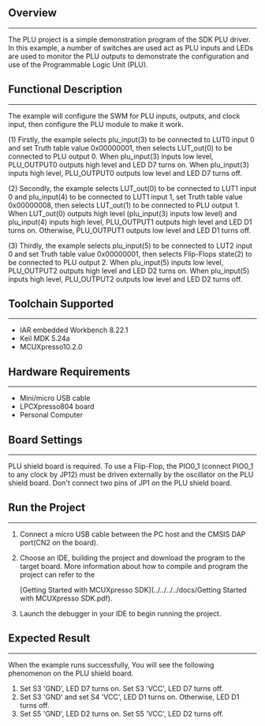 ## Overview
-----------------------------------------------------------------------------------------
The PLU project is a simple demonstration program of the SDK PLU driver. In this example, a number of 
switches are used act as PLU inputs and LEDs are used to monitor the PLU outputs to demonstrate the 
configuration and use of the Programmable Logic Unit (PLU).

## Functional Description
-----------------------------------------------------------------------------------------
The example will configure the SWM for PLU inputs, outputs, and clock input, then configure the PLU module 
to make it work. 

(1) Firstly, the example selects plu_input(3) to be connected to LUT0 input 0 and set Truth table value 
0x00000001, then selects LUT_out(0) to be connected to PLU output 0. When plu_input(3) inputs low level, 
PLU_OUTPUT0 outputs high level and LED D7 turns on. When plu_input(3) inputs high level, PLU_OUTPUT0 outputs 
low level and LED D7 turns off.

(2) Secondly, the example selects LUT_out(0) to be connected to LUT1 input 0 and plu_input(4) to be connected 
to LUT1 input 1, set Truth table value 0x00000008, then selects LUT_out(1) to be connected to PLU output 1. 
When LUT_out(0) outputs high level (plu_input(3) inputs low level) and plu_input(4) inputs high level, PLU_OUTPUT1
outputs high level and LED D1 turns on. Otherwise, PLU_OUTPUT1 outputs low level and LED D1 turns off.

(3) Thirdly, the example selects plu_input(5) to be connected to LUT2 input 0 and set Truth table value 0x00000001, 
then selects Flip-Flops state(2) to be connected to PLU output 2. When plu_input(5) inputs low level, PLU_OUTPUT2 
outputs high level and LED D2 turns on. When plu_input(5) inputs high level, PLU_OUTPUT2 outputs low level and LED D2 
turns off.

## Toolchain Supported
---------------------
- IAR embedded Workbench 8.22.1
- Keil MDK 5.24a
- MCUXpresso10.2.0

## Hardware Requirements
------------------------
- Mini/micro USB cable
- LPCXpresso804 board
- Personal Computer

## Board Settings
------------------------
PLU shield board is required.
To use a Flip-Flop, the PIO0_1 (connect PIO0_1 to any clock by JP12) must be driven externally by the oscillator
on the PLU shield board.
Don't connect two pins of JP1 on the PLU shield board.

## Run the Project
------------------------
1. Connect a micro USB cable between the PC host and the CMSIS DAP port(CN2 on the board).

2. Choose an IDE, building the project and download the program to the target board.
   More information about how to compile and program the project can refer to the 

   [Getting Started with MCUXpresso SDK](../../../../docs/Getting Started with MCUXpresso SDK.pdf).

3. Launch the debugger in your IDE to begin running the project.

## Expected Result
------------------------
When the example runs successfully, You will see the following phenomenon on the PLU shield board.
1. Set S3 'GND', LED D7 turns on. Set S3 'VCC', LED D7 turns off.
2. Set S3 'GND' and set S4 'VCC', LED D1 turns on. Otherwise, LED D1 turns off.
3. Set S5 'GND', LED D2 turns on. Set S5 'VCC', LED D2 turns off.

